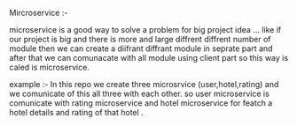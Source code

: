 Mircroservice  :-  

microservice is a good way to solve a problem for big project idea ... 
like if our project is big and there is more and large diffrent diffrent number of module 
then we can create a diifrant diffrant module in seprate part 
and after that we can comunacate with all module using client part
so this way is caled is microservice. 

example :- 
 In this repo we create three microsrvice (user,hotel,rating) and we comunicate of this all three with each other. 
 so user microservice is comunicate with rating microservice and hotel microservice for featch a hotel details and rating of that hotel .


 
